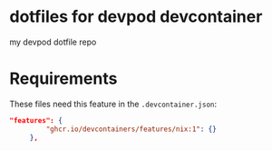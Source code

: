 # dotfiles for devpod devcontainer
my devpod dotfile repo

# Requirements
These files need this feature in the `.devcontainer.json`:
```json
"features": {
         "ghcr.io/devcontainers/features/nix:1": {}
     },
```
